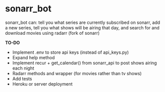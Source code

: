 # sonarr_bot

sonarr_bot can: tell you what series are currently subscribed on sonarr, add a new series, tell you what shows will be airing that day, and search for and download movies using radarr (fork of sonarr)

__TO-DO__
* Implement .env to store api keys (instead of api_keys.py)
* Expand help method
* Implement recur + get_calendar() from sonarr_api to post shows airing each night
* Radarr methods and wrapper (for movies rather than tv shows)
* Add tests
* Heroku or server deployment

